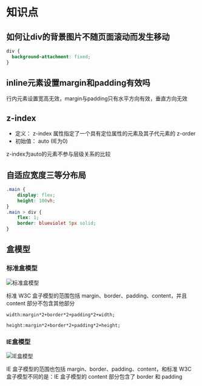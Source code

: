 # 知识点

## 如何让div的背景图片不随页面滚动而发生移动

```css
div {
  background-attachment: fixed;
}
```

## inline元素设置margin和padding有效吗

行内元素设置宽高无效，margin与padding只有水平方向有效，垂直方向无效

## z-index

- 定义： z-index 属性指定了一个具有定位属性的元素及其子代元素的 z-order
- 初始值： auto (IE为0)

z-index为auto的元素不参与层级关系的比较

## 自适应宽度三等分布局

```css
.main {
    display: flex;
    height: 100vh;
}
.main > div {
    flex: 1;
    border: blueviolet 5px solid;
}
```

## 盒模型

### 标准盒模型

![标准盒模型](http://img.blog.csdn.net/20140124141001609?watermark/2/text/aHR0cDovL2Jsb2cuY3Nkbi5uZXQvenl1eml4aWFv/font/5a6L5L2T/fontsize/400/fill/I0JBQkFCMA==/dissolve/70/gravity/SouthEast)

标准 W3C 盒子模型的范围包括 margin、border、padding、content，并且 content 部分不包含其他部分

    width:margin*2+border*2+padding*2+width;

    height:margin*2+border*2+padding*2+height;

### IE盒模型

![IE盒模型](http://img.blog.csdn.net/20140124141131218?watermark/2/text/aHR0cDovL2Jsb2cuY3Nkbi5uZXQvenl1eml4aWFv/font/5a6L5L2T/fontsize/400/fill/I0JBQkFCMA==/dissolve/70/gravity/SouthEast)

IE 盒子模型的范围也包括 margin、border、padding、content，和标准 W3C 盒子模型不同的是：IE 盒子模型的 content 部分包含了 border 和 padding